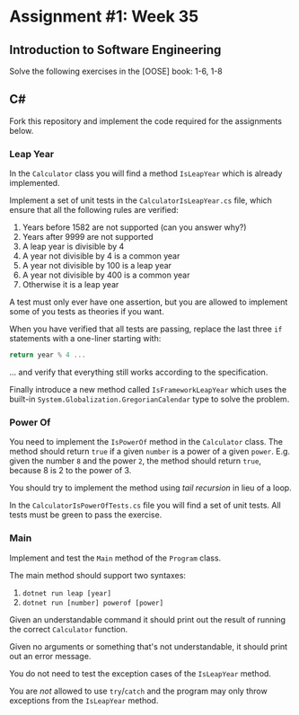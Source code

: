 ﻿# Assignment #1: Week 35

## Introduction to Software Engineering

Solve the following exercises in the [OOSE] book: 1-6, 1-8

## C\#

Fork this repository and implement the code required for the assignments below.

### Leap Year

In the `Calculator` class you will find a method `IsLeapYear` which is already implemented.

Implement a set of unit tests in the `CalculatorIsLeapYear.cs` file, which ensure that all the following rules are verified:

1. Years before 1582 are not supported (can you answer why?)
2. Years after 9999 are not supported
3. A leap year is divisible by 4
4. A year not divisible by 4 is a common year
5. A year not divisible by 100 is a leap year
6. A year not divisible by 400 is a common year
7. Otherwise it is a leap year

A test must only ever have one assertion, but you are allowed to implement some of you tests as theories if you want.

When you have verified that all tests are passing, replace the last three `if` statements with a one-liner starting with:

```csharp
return year % 4 ...
```

... and verify that everything still works according to the specification.

Finally introduce a new method called `IsFrameworkLeapYear` which uses the built-in `System.Globalization.GregorianCalendar` type to solve the problem. 

### Power Of

You need to implement the `IsPowerOf` method in the `Calculator` class.
The method should return `true` if a given `number` is a power of a given `power`.
E.g. given the number `8` and the power `2`, the method should return `true`, because 8 is 2 to the power of 3.

You should try to implement the method using *tail recursion* in lieu of a loop.

In the `CalculatorIsPowerOfTests.cs` file you will find a set of unit tests.
All tests must be green to pass the exercise.

### Main

Implement and test the `Main` method of the `Program` class.

The main method should support two syntaxes:

1. `dotnet run leap [year]`
2. `dotnet run [number] powerof [power]`

Given an understandable command it should print out the result of running the correct `Calculator` function.

Given no arguments or something that's not understandable, it should print out an error message.

You do not need to test the exception cases of the `IsLeapYear` method.

You are *not* allowed to use `try`/`catch` and the program may only throw exceptions from the `IsLeapYear` method.

